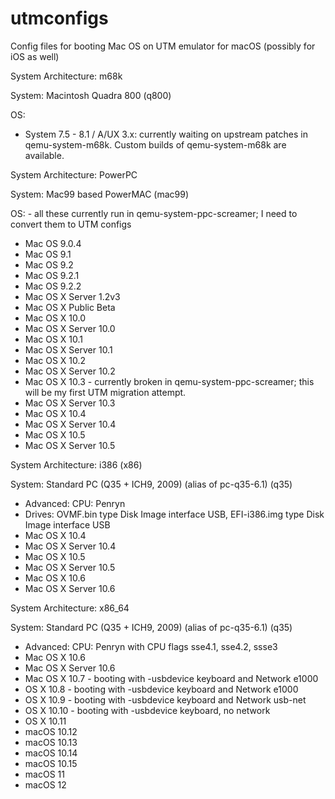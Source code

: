 # utmconfigs
Config files for booting Mac OS on UTM emulator for macOS (possibly for iOS as well)

System Architecture: m68k

System: Macintosh Quadra 800 (q800)

OS: 

- System 7.5 - 8.1 / A/UX 3.x: currently waiting on upstream patches in qemu-system-m68k.  Custom builds of qemu-system-m68k are available.

System Architecture: PowerPC

System: Mac99 based PowerMAC (mac99)

OS: - all these currently run in qemu-system-ppc-screamer; I need to convert them to UTM configs
- Mac OS 9.0.4
- Mac OS 9.1
- Mac OS 9.2
- Mac OS 9.2.1
- Mac OS 9.2.2
- Mac OS X Server 1.2v3
- Mac OS X Public Beta
- Mac OS X 10.0
- Mac OS X Server 10.0
- Mac OS X 10.1
- Mac OS X Server 10.1
- Mac OS X 10.2
- Mac OS X Server 10.2
- Mac OS X 10.3 - currently broken in qemu-system-ppc-screamer; this will be my first UTM migration attempt.
- Mac OS X Server 10.3
- Mac OS X 10.4
- Mac OS X Server 10.4
- Mac OS X 10.5
- Mac OS X Server 10.5

System Architecture: i386 (x86)

System: Standard PC (Q35 + ICH9, 2009) (alias of pc-q35-6.1) (q35)
- Advanced: CPU: Penryn
- Drives: OVMF.bin type Disk Image interface USB, EFI-i386.img type Disk Image interface USB
- Mac OS X 10.4
- Mac OS X Server 10.4
- Mac OS X 10.5
- Mac OS X Server 10.5
- Mac OS X 10.6
- Mac OS X Server 10.6

System Architecture: x86_64

System: Standard PC (Q35 + ICH9, 2009) (alias of pc-q35-6.1) (q35)
- Advanced: CPU: Penryn with CPU flags sse4.1, sse4.2, ssse3
- Mac OS X 10.6
- Mac OS X Server 10.6
- Mac OS X 10.7 - booting with -usbdevice keyboard and Network e1000
- OS X 10.8 - booting with -usbdevice keyboard and Network e1000
- OS X 10.9 - booting with -usbdevice keyboard and Network usb-net
- OS X 10.10 - booting with -usbdevice keyboard, no network
- OS X 10.11
- macOS 10.12
- macOS 10.13
- macOS 10.14
- macOS 10.15
- macOS 11
- macOS 12
